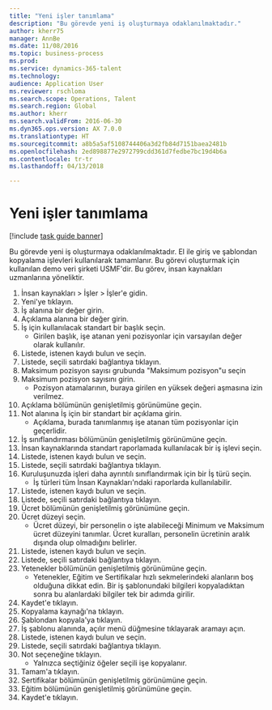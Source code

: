 ```yaml
--- 
title: "Yeni işler tanımlama"
description: "Bu görevde yeni iş oluşturmaya odaklanılmaktadır."
author: kherr75
manager: AnnBe
ms.date: 11/08/2016
ms.topic: business-process
ms.prod: 
ms.service: dynamics-365-talent
ms.technology: 
audience: Application User
ms.reviewer: rschloma
ms.search.scope: Operations, Talent
ms.search.region: Global
ms.author: kherr
ms.search.validFrom: 2016-06-30
ms.dyn365.ops.version: AX 7.0.0
ms.translationtype: HT
ms.sourcegitcommit: a8b5a5af5108744406a3d2fb84d7151baea2481b
ms.openlocfilehash: 2ed898877e2972799cdd361d7fedbe7bc19d4b6a
ms.contentlocale: tr-tr
ms.lasthandoff: 04/13/2018

---
```

# <a name="define-new-jobs"></a>Yeni işler tanımlama

[!include [task guide banner](../../includes/task-guide-banner.md)]

Bu görevde yeni iş oluşturmaya odaklanılmaktadır. El ile giriş ve şablondan kopyalama işlevleri kullanılarak tamamlanır. Bu görevi oluşturmak için kullanılan demo veri şirketi USMF'dir. Bu görev, insan kaynakları uzmanlarına yöneliktir.

1. İnsan kaynakları > İşler > İşler'e gidin.
2. Yeni'ye tıklayın.
3. İş alanına bir değer girin.
4. Açıklama alanına bir değer girin.
5. İş için kullanılacak standart bir başlık seçin. 
    * Girilen başlık, işe atanan yeni pozisyonlar için varsayılan değer olarak kullanılır.  
6. Listede, istenen kaydı bulun ve seçin.
7. Listede, seçili satırdaki bağlantıya tıklayın.
8. Maksimum pozisyon sayısı grubunda "Maksimum pozisyon"u seçin
9. Maksimum pozisyon sayısını girin. 
    * Pozisyon atamalarının, buraya girilen en yüksek değeri aşmasına izin verilmez.  
10. Açıklama bölümünün genişletilmiş görünümüne geçin.
11. Not alanına İş için bir standart bir açıklama girin.
    * Açıklama, burada tanımlanmış işe atanan tüm pozisyonlar için geçerlidir.  
12. İş sınıflandırması bölümünün genişletilmiş görünümüne geçin.
13. İnsan kaynaklarında standart raporlamada kullanılacak bir iş işlevi seçin.
14. Listede, istenen kaydı bulun ve seçin.
15. Listede, seçili satırdaki bağlantıya tıklayın.
16. Kuruluşunuzda işleri daha ayrıntılı sınıflandırmak için bir İş türü seçin. 
    * İş türleri tüm İnsan Kaynakları'ndaki raporlarda kullanılabilir.  
17. Listede, istenen kaydı bulun ve seçin.
18. Listede, seçili satırdaki bağlantıya tıklayın.
19. Ücret bölümünün genişletilmiş görünümüne geçin.
20. Ücret düzeyi seçin.
    * Ücret düzeyi, bir personelin o işte alabileceği Minimum ve Maksimum ücret düzeyini tanımlar. Ücret kuralları, personelin ücretinin aralık dışında olup olmadığını belirler.  
21. Listede, istenen kaydı bulun ve seçin.
22. Listede, seçili satırdaki bağlantıya tıklayın.
23. Yetenekler bölümünün genişletilmiş görünümüne geçin.
    * Yetenekler, Eğitim ve Sertifikalar hızlı sekmelerindeki alanların boş olduğuna dikkat edin. Bir iş şablonundaki bilgileri kopyaladıktan sonra bu alanlardaki bilgiler tek bir adımda girilir.   
24. Kaydet'e tıklayın.
25. Kopyalama kaynağı'na tıklayın.
26. Şablondan kopyala'ya tıklayın.
27. İş şablonu alanında, açılır menü düğmesine tıklayarak aramayı açın.
28. Listede, istenen kaydı bulun ve seçin.
29. Listede, seçili satırdaki bağlantıya tıklayın.
30. Not seçeneğine tıklayın.
    * Yalnızca seçtiğiniz öğeler seçili işe kopyalanır.    
31. Tamam'a tıklayın.
32. Sertifikalar bölümünün genişletilmiş görünümüne geçin.
33. Eğitim bölümünün genişletilmiş görünümüne geçin.
34. Kaydet'e tıklayın.


